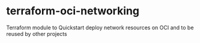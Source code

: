 # terraform-oci-networking
Terraform module to Quickstart deploy network resources on OCI and to be reused by other projects
